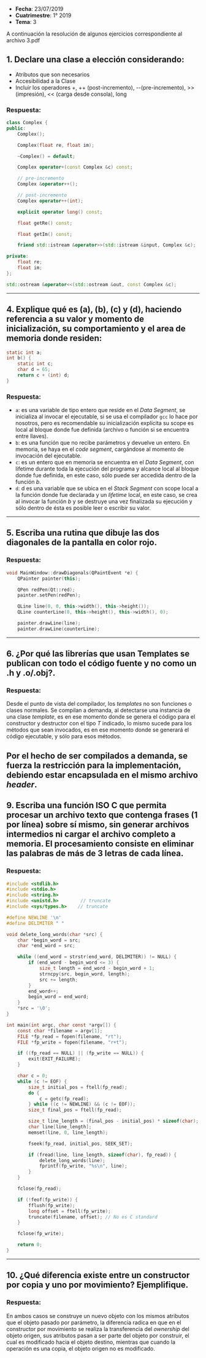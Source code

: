 * **Fecha**: 23/07/2019
* **Cuatrimestre**: 1° 2019
* **Tema**: 3

A continuación la resolución de algunos ejercicios correspondiente al archivo 3.pdf

## 1. Declare una clase a elección considerando:
* Atributos que son necesarios
* Accesibilidad a la Clase
* Incluir los operadores +, ++ (post-incremento), --(pre-incremento), >> (impresión), << (carga desde consola), long

### Respuesta:

```cpp
class Complex {
public:
	Complex();

	Complex(float re, float im);

	~Complex() = default;

	Complex operator+(const Complex &c) const;

	// pre-incremento
	Complex &operator++();

	// post-incremento
	Complex operator++(int);

	explicit operator long() const;

	float getRe() const;

	float getIm() const;

	friend std::istream &operator>>(std::istream &input, Complex &c);

private:
	float re;
	float im;
};

std::ostream &operator<<(std::ostream &out, const Complex &c);
```
---

<!--
## 2. ¿Qué es un functor? ¿Qué ventaja ofrece frente a una función convencional? Ejemplifique.

### Respuesta:

Se encuentra en 2019.2/2-resolucion.md, ejercicio 4.

---
-->
<!--
## 3. Escriba un programa que imprima por salida estándar los números entre 1 y 100, en orden ascendente. Se pide que los números sean contabilizados por una variable global única y que los pares sean escritos por un hilo mientras que los impares sean escritos por otro. Contemple la correcta sincronización entre hilos y la liberación de los recursos utilizados.

### Respuesta:

---
-->

## 4. Explique qué es (a), (b), (c) y (d), haciendo referencia a su valor y momento de inicialización, su comportamiento y el area de memoria donde residen:

```c
static int a;
int b() {
	static int c;
	char d = 65;
	return c + (int) d;
}
```

### Respuesta:

* `a`: es una variable de tipo entero que reside en el _Data Segment_, se inicializa al invocar el ejecutable, si se usa el compilador `gcc` lo hace por nosotros, pero es recomendable su inicialización explícita su scope es local al bloque donde fue definida (archivo o función si se encuentra entre llaves).
* `b`: es una función que no recibe parámetros y devuelve un entero. En memoria, se haya en el _code segment_, cargándose al momento de invocación del ejecutable.
* `c`: es un entero que en memoria se encuentra en el _Data Segment_, con lifetime durante toda la ejecución del programa y alcance local al bloque donde fue definida, en este caso, sólo puede ser accedida dentro de la función _b_.
* `d`: d es una variable que se ubica en el _Stack Segment_ con scope local a la función donde fue declarada y un _lifetime_ local, en este caso, se crea al invocar la función _b_ y se destruye una vez finalizada su ejecución y sólo dentro de ésta es posible leer o escribir su valor.

---


## 5. Escriba una rutina que dibuje las dos diagonales de la pantalla en color rojo.

### Respuesta:

```cpp
void MainWindow::drawDiagonals(QPaintEvent *e) {
	QPainter painter(this);

	QPen redPen(Qt::red);
	painter.setPen(redPen);

	QLine line(0, 0, this->width(), this->height());
	QLine counterLine(0, this->height(), this->width(), 0);

	painter.drawLine(line);
	painter.drawLine(counterLine);
```
---


## 6. ¿Por qué las librerías que usan Templates se publican con todo el código fuente y no como un .h y .o/.obj?.

### Respuesta:

Desde el punto de vista del compilador, los _templates_ no son funciones o clases normales. Se compilan a demanda, al detectarse una instancia de una clase _template_, es en ese momento donde se genera el código para el constructor y destructor con el tipo _T_ indicado, lo mismo sucede para los métodos que sean invocados, es en ese momento donde se generará el código ejecutable, y sólo para esos métodos.

Por el hecho de ser compilados a demanda, se fuerza la restricción para la implementación, debiendo estar encapsulada en el mismo archivo _header_.
---

<!--
## 7. ¿Qué características debe tener un compilador C para ser considerado "portable"?

### Respuesta:

---
-->
<!--
## 8. Escriba un programa (desde la inicialización hasta la liberación de los recursos) que reciba paquetes de la forma [nnn+nn+....+nnnn] (numeros separados por +, encerrados entre corchetes) e imprima el resultado de la suma de cada paquete por pantalla. Al recibir un paquete vacío (“[]”) debe cerrarse ordenadamente. No considere errores.

### Respuesta:

Muy parecido a 2019.2/2-resolucion.md, ejercicio 1
---
-->

## 9. Escriba una función ISO C que permita procesar un archivo texto que contenga frases (1 por línea) sobre sí mismo, sin generar archivos intermedios ni cargar el archivo completo a memoria. El procesamiento consiste en eliminar las palabras de más de 3 letras de cada línea.

### Respuesta:

```c
#include <stdlib.h>
#include <stdio.h>
#include <string.h>
#include <unistd.h>        // truncate
#include <sys/types.h>    // truncate

#define NEWLINE '\n'
#define DELIMITER " "

void delete_long_words(char *src) {
	char *begin_word = src;
	char *end_word = src;

	while ((end_word = strstr(end_word, DELIMITER)) != NULL) {
		if (end_word - begin_word <= 3) {
			size_t length = end_word - begin_word + 1;
			strncpy(src, begin_word, length);
			src += length;
		}
		end_word++;
		begin_word = end_word;
	}
	*src = '\0';
}

int main(int argc, char const *argv[]) {
	const char *filename = argv[1];
	FILE *fp_read = fopen(filename, "rt");
	FILE *fp_write = fopen(filename, "r+t");

	if ((fp_read == NULL) || (fp_write == NULL)) {
		exit(EXIT_FAILURE);
	}

	char c = 0;
	while (c != EOF) {
		size_t initial_pos = ftell(fp_read);
		do {
			c = getc(fp_read);
		} while ((c != NEWLINE) && (c != EOF));
		size_t final_pos = ftell(fp_read);

		size_t line_length = (final_pos - initial_pos) * sizeof(char);
		char line[line_length];
		memset(line, 0, line_length);

		fseek(fp_read, initial_pos, SEEK_SET);

		if (fread(line, line_length, sizeof(char), fp_read)) {
			delete_long_words(line);
			fprintf(fp_write, "%s\n", line);
		}
	}

	fclose(fp_read);

	if (!feof(fp_write)) {
		fflush(fp_write);
		long offset = ftell(fp_write);
		truncate(filename, offset);	// No es C standard
	}

	fclose(fp_write);

	return 0;
}
```
---


## 10. ¿Qué diferencia existe entre un constructor por copia y uno por movimiento? Ejemplifique.

### Respuesta:

En ambos casos se construye un nuevo objeto con los mismos atributos que el objeto pasado por parámetro, la diferencia radica en que en el constructor por movimiento se realiza la transferencia del _ownership_ del objeto origen, sus atributos pasan a ser parte del objeto por construir, el cual es modificado hacia el objeto destino, mientras que cuando la operación es una copia, el objeto origen no es modificado.

